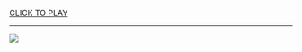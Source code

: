 
<a href="https://premium76.site?title=snake_board_game&ref=12M">CLICK TO PLAY</a></h3>
<hr>

<a href="https://premium76.site?title=snake_board_game&ref=12M"><img src="https://clearcache.store/games.png"></a>


